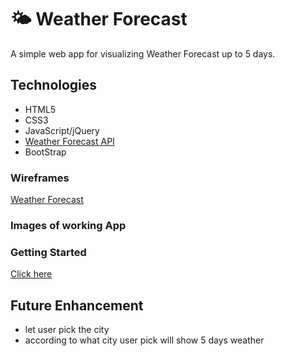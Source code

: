 # 🌤 Weather Forecast

A simple web app for visualizing Weather Forecast up to 5 days.

## Technologies
- HTML5
- CSS3
- JavaScript/jQuery
- [Weather Forecast API](https://openweathermap.org/forecast16)
- BootStrap

### Wireframes
[Weather Forecast](./img/wireframe.png)

### Images of working App

### Getting Started

[Click here](#) 

## Future Enhancement
- let user pick the city
- according to what city user pick will show 5 days weather
